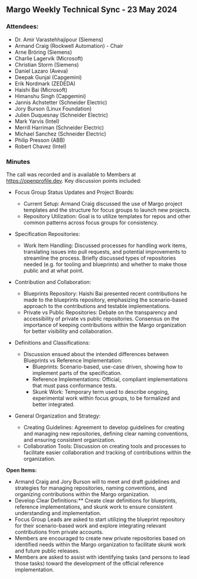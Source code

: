 ## Margo Weekly Technical Sync - 23 May 2024

### Attendees:
* Dr. Amir Varastehhajipour (Siemens)
* Armand Craig (Rockwell Automation) - Chair
* Arne Bröring (Siemens)
* Charlie Lagervik (Microsoft)
* Christian Storm (Siemens)
* Daniel Lazaro (Aveva)
* Deepak Gunjal (Capgemini)
* Erik Nordmark (ZEDEDA)
* Haishi Bai (Microsoft)
* Himanshu Singh (Capgemini)
* Jannis Achstetter (Schneider Electric)
* Jory Burson (Linux Foundation)
* Julien Duquesnay (Schneider Electric)
* Mark Yarvis (Intel)
* Merrill Harriman (Schneider Electric)
* Michael Sanchez (Schneider Electric)
* Philip Presson (ABB)
* Robert Chavez (Intel)

### Minutes
The call was recorded and is available to Members at https://openprofile.dev. Key discussion points included:

* Focus Group Status Updates and Project Boards:
   - Current Setup: Armand Craig discussed the use of Margo project templates and the structure for focus groups to launch new projects.
   - Repository Utilization: Goal is to utilize templates for repos and other common patterns across focus groups for consistency.

* Specification Repositories:
   - Work Item Handling: Discussed processes for handling work items, translating issues into pull requests, and potential improvements to streamline the process. Briefly discussed types of repositories needed (e.g. for tooling and blueprints) and whether to make those public and at what point.

* Contribution and Collaboration:
   - Blueprints Repository: Haishi Bai presented recent contributions he made to the blueprints repository, emphasizing the scenario-based approach to the contributions and testable implementations.
   - Private vs Public Repositories: Debate on the transparency and accessibility of private vs public repositories. Consensus on the importance of keeping contributions within the Margo organization for better visibility and collaboration.

* Definitions and Classifications:
   - Discussion ensued about the intended differences between Blueprints vs Reference Implementation: 
     - Blueprints: Scenario-based, use-case driven, showing how to implement parts of the specification.
     - Reference Implementations: Official, compliant implementations that must pass conformance tests.
     - Skunk Work: Temporary term used to describe ongoing, experimental work within focus groups, to be formalized and better integrated.

* General Organization and Strategy:
   - Creating Guidelines: Agreement to develop guidelines for creating and managing new repositories, defining clear naming conventions, and ensuring consistent organization.
   - Collaboration Tools: Discussion on creating tools and processes to facilitate easier collaboration and tracking of contributions within the organization.

**Open Items:**

   - Armand Craig and Jory Burson will to meet and draft guidelines and strategies for managing repositories, naming conventions, and organizing contributions within the Margo organization.
   - Develop Clear Definitions:** Create clear definitions for blueprints, reference implementations, and skunk work to ensure consistent understanding and implementation.
   - Focus Group Leads are asked to start utilizing the blueprint repository for their scenario-based work and explore integrating relevant contributions from private accounts.
   - Members are encouraged to create new private repositories based on identified needs within the Margo organization to facilitate skunk work and future public releases.
   - Members are asked to assist with identifying tasks (and persons to lead those tasks) toward the development of the official reference implementation.

